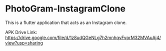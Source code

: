 # PhotoGram-InstagramClone

This is a flutter application that acts as an Instagram clone.

APK Drive Link: https://drive.google.com/file/d/1z8udQGeNLg7h2mnhqvFvprM32MVAuAj4/view?usp=sharing
